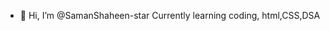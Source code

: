 - 👋 Hi, I’m @SamanShaheen-star
Currently learning coding, html,CSS,DSA
<!---
SamanShaheen-star/SamanShaheen-star is a ✨ special ✨ repository because its `README.md` (this file) appears on your GitHub profile.
You can click the Preview link to take a look at your changes.
--->
